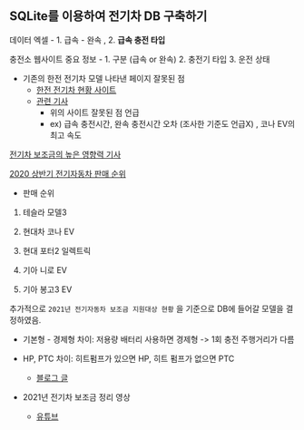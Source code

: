 ## SQLite를 이용하여 전기차 DB 구축하기

데이터 엑셀 - 1. 급속 - 완속 , 2. **급속 충전 타입**

충전소 웹사이트 중요 정보 - 1. 구분 (급속 or 완속) 2. 충전기 타입 3. 운전 상태

* 기존의 한전 전기차 모델 나타낸 페이지 잘못된 점 
  * [한전 전기차 현황 사이트](https://evc.kepco.co.kr/service/service03.do)
  * [관련 기사](https://www.evpost.co.kr/wp/%EA%B0%84%EB%8B%A8%ED%95%98%EA%B2%8C-%EC%82%B4%ED%8E%B4%EB%B3%B8-%EC%A0%84%EA%B8%B0%EC%B0%A8-%EB%B3%B4%EA%B8%89-%ED%98%84%ED%99%A9%EA%B3%BC-%EC%A2%85%EB%A5%98/)
    * 위의 사이트 잘못된 점 언급
    * ex) 급속 충전시간, 완속 충전시간 오차 (조사한 기준도 언급X) , 코나 EV의 최고 속도



[전기차 보조금의 높은 영향력 기사](https://www.hankyung.com/car/article/202102032042g)

[2020 상반기 전기자동차 판매 순위](https://www.yeongnam.com/web/view.php?key=20200815010002006)

* 판매 순위

1. 테슬라 모델3
2. 현대차 코나 EV

3. 현대 포터2 일렉트릭
4. 기아 니로 EV
5. 기아 봉고3 EV 

추가적으로 `2021년 전기자동차 보조금 지원대상 현황` 을 기준으로 DB에 들어갈 모델을 결정하였음.

* 기본형 - 경제형 차이: 저용량 배터리 사용하면 경제형 -> 1회 충전 주행거리가 다름
* HP, PTC 차이: 히트펌프가 있으면 HP, 히트 펌프가 없으면 PTC
  * [블로그 글](https://blog.naver.com/PostView.nhn?blogId=dy_kweon&logNo=222057937062&categoryNo=0&parentCategoryNo=0&viewDate=&currentPage=1&postListTopCurrentPage=1&from=postView)

* 2021년 전기차 보조금 정리 영상
  * [유튜브](https://www.youtube.com/watch?v=pyJoMhxl1CM)